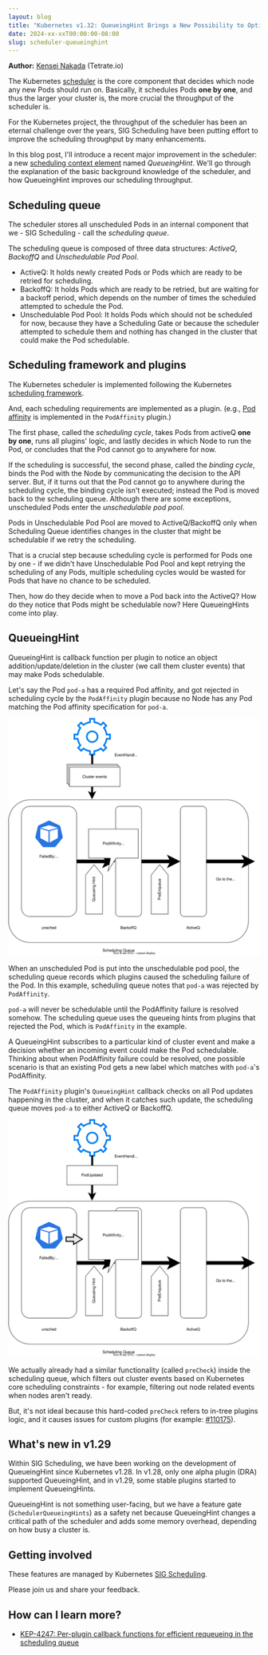 ```yaml
---
layout: blog
title: "Kubernetes v1.32: QueueingHint Brings a New Possibility to Optimize Pod Scheduling"
date: 2024-xx-xxT00:00:00-08:00
slug: scheduler-queueinghint
---
```


**Author:** [Kensei Nakada](https://github.com/sanposhiho) (Tetrate.io)

The Kubernetes [scheduler](/docs/concepts/scheduling-eviction/kube-scheduler/) is the core
component that decides which node any new Pods should run on.
Basically, it schedules Pods **one by one**, 
and thus the larger your cluster is, the more crucial the throughput of the scheduler is.

For the Kubernetes project, the throughput of the scheduler has been an eternal challenge
over the years, SIG Scheduling have been putting effort to improve the scheduling throughput by many enhancements.

In this blog post, I'll introduce a recent major improvement in the scheduler: a new
[scheduling context element](/docs/concepts/scheduling-eviction/scheduling-framework/#extension-points)
named _QueueingHint_.
We'll go through the explanation of the basic background knowledge of the scheduler,
and how QueueingHint improves our scheduling throughput.

## Scheduling queue

The scheduler stores all unscheduled Pods in an internal component that we - SIG Scheduling - 
call the _scheduling queue_.

The scheduling queue is composed of three data structures: _ActiveQ_, _BackoffQ_ and _Unschedulable Pod Pool_.
- ActiveQ: It holds newly created Pods or Pods which are ready to be retried for scheduling.
- BackoffQ: It holds Pods which are ready to be retried, but are waiting for a backoff period, which depends on the number of times the scheduled attempted to schedule the Pod.
- Unschedulable Pod Pool: It holds Pods which should not be scheduled for now, because they have a Scheduling Gate or because the scheduler attempted to schedule them and nothing has changed in the cluster that could make the Pod schedulable.

## Scheduling framework and plugins

The Kubernetes scheduler is implemented following the Kubernetes
[scheduling framework](/docs/concepts/scheduling-eviction/scheduling-framework/).

And, each scheduling requirements are implemented as a plugin.
(e.g., [Pod affinity](/docs/concepts/scheduling-eviction/assign-pod-node/#inter-pod-affinity-and-anti-affinity)
is implemented in the `PodAffinity` plugin.)

The first phase, called the _scheduling cycle_, takes Pods from activeQ **one by one**, runs all plugins' logic,
and lastly decides in which Node to run the Pod, or concludes that the Pod cannot go to anywhere for now.

If the scheduling is successful, the second phase, called the _binding cycle_, binds the Pod with
the Node by communicating the decision to the API server.
But, if it turns out that the Pod cannot go to anywhere during the scheduling cycle,
the binding cycle isn't executed; instead the Pod is moved back to the scheduling queue.
Although there are some exceptions, unscheduled Pods enter the _unschedulable pod pool_.

Pods in Unschedulable Pod Pool are moved to ActiveQ/BackoffQ 
only when Scheduling Queue identifies changes in the cluster that might be schedulable if we retry the scheduling.

That is a crucial step because scheduling cycle is performed for Pods one by one -
if we didn't have Unschedulable Pod Pool and kept retrying the scheduling of any Pods, 
multiple scheduling cycles would be wasted for Pods that have no chance to be scheduled.

Then, how do they decide when to move a Pod back into the ActiveQ? How do they notice that Pods might be schedulable now?
Here QueueingHints come into play.

## QueueingHint

QueueingHint is callback function per plugin to notice an object addition/update/deletion in the cluster (we call them cluster events)
that may make Pods schedulable.

Let's say the Pod `pod-a` has a required Pod affinity, and got rejected in scheduling cycle by the `PodAffinity` plugin
because no Node has any Pod matching the Pod affinity specification for `pod-a`.

![pod-a got rejected by PodAffinity](./queueinghint1.svg)

When an unscheduled Pod is put into the unschedulable pod pool, the scheduling queue
records which plugins caused the scheduling failure of the Pod.
In this example, scheduling queue notes that `pod-a` was rejected by `PodAffinity`.

`pod-a` will never be schedulable until the PodAffinity failure is resolved somehow.
The scheduling queue uses the queueing hints from plugins that rejected the Pod, which is `PodAffinity` in the example.

A QueueingHint subscribes to a particular kind of cluster event and make a decision whether an incoming event could make the Pod schedulable.
Thinking about when PodAffinity failure could be resolved,
one possible scenario is that an existing Pod gets a new label which matches with `pod-a`'s PodAffinity.

The `PodAffinity` plugin's `QueueingHint` callback checks on all Pod updates happening in the cluster, 
and when it catches such update, the scheduling queue moves `pod-a` to either ActiveQ or BackoffQ.

![pod-a is moved by PodAffinity QueueingHint](./queueinghint2.svg)

We actually already had a similar functionality (called `preCheck`) inside the scheduling queue,
which filters out cluster events based on Kubernetes core scheduling constraints - 
for example, filtering out node related events when nodes aren't ready.

But, it's not ideal because this hard-coded `preCheck` refers to in-tree plugins logic,
and it causes issues for custom plugins (for example: [#110175](https://github.com/kubernetes/kubernetes/issues/110175)).

## What's new in v1.29

Within SIG Scheduling, we have been working on the development of QueueingHint since
Kubernetes v1.28.
In v1.28, only one alpha plugin (DRA) supported QueueingHint,
and in v1.29, some stable plugins started to implement QueueingHints.

QueueingHint is not something user-facing, but we have a feature gate (`SchedulerQueueingHints`) as a safety net 
because QueueingHint changes a critical path of the scheduler and adds some memory overhead, depending on how busy a cluster is.

## Getting involved

These features are managed by Kubernetes [SIG Scheduling](https://github.com/kubernetes/community/tree/master/sig-scheduling).

Please join us and share your feedback. 

## How can I learn more?

- [KEP-4247: Per-plugin callback functions for efficient requeueing in the scheduling queue](https://github.com/kubernetes/enhancements/blob/master/keps/sig-scheduling/4247-queueinghint/README.md)